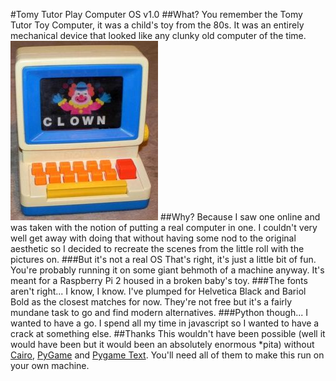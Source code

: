 #Tomy Tutor Play Computer OS v1.0
##What?
You remember the Tomy Tutor Toy Computer, it was a child's toy from the 80s. It was an entirely mechanical device that looked like any clunky old computer of the time.
![Tomy Tutor Toy Computer](https://github.com/Flowdeeps/tomytutor/raw/master/images/tutor.jpg)
##Why?
Because I saw one online and was taken with the notion of putting a real computer in one. I couldn't very well get away with doing that without having some nod to the original aesthetic so I decided to recreate the scenes from the little roll with the pictures on.
###But it's not a real OS
That's right, it's just a little bit of fun. You're probably running it on some giant behmoth of a machine anyway. It's meant for a Raspberry Pi 2 housed in a broken baby's toy.
###The fonts aren't right...
I know, I know. I've plumped for Helvetica Black and Bariol Bold as the closest matches for now. They're not free but it's a fairly mundane task to go and find modern alternatives.
###Python though...
I wanted to have a go. I spend all my time in javascript so I wanted to have a crack at something else.
##Thanks
This wouldn't have been possible (well it would have been but it would been an absolutely enormous *pita) without [Cairo](http://cairographics.org/), [PyGame](http://bitbucket.org/pygame/pygame "PyGame") and [Pygame Text](https://github.com/cosmologicon/pygame-text "PyGameText").
You'll need all of them to make this run on your own machine.
